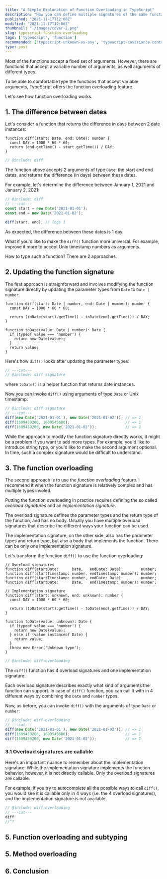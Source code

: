 ```yaml
---
title: "A Simple Explanation of Function Overloading in TypeScript"
description: "How you can define multiple signatures of the same function in TypeScript to increase its usability."
published: "2021-11-17T12:00Z"
modified: "2021-11-17T12:00Z"
thumbnail: "./images/cover-2.png"
slug: typescript-function-overloading
tags: ['typescript', 'function']
recommended: ['typescript-unknown-vs-any', 'typescript-covariance-contravariance']
type: post
---
```


Most of the functions accept a fixed set of arguments. However, there are functions that accept a variable number of arguments, as well arguments
of different types.  

To be able to comfortable type the functions that accept variable arguments, TypeScript offers the function overloading feature. 

Let's see how function overloading works.  

## 1. The difference between dates

Let's consider a function that returns the difference in days between 2 date instances:

```twoslash include diff
function diff(start: Date, end: Date): number {
  const DAY = 1000 * 60 * 60;
  return (end.getTime() - start.getTime()) / DAY;
}
```

```ts twoslash
// @include: diff
```

The function above accepts 2 arguments of type `Date`: the start and end dates, and returns the difference (in days) between these dates.  

For example, let's determine the difference between January 1, 2021 and January 2, 2021:

```ts twoslash
// @include: diff
// ---cut---
const start = new Date('2021-01-01');
const end = new Date('2021-01-02');

diff(start, end); // logs 1
```

As expected, the difference between these dates is 1 day.  

What if you'd like to make the `diff()` function more universal. For example, improve it more to accept Unix timestamp numbers as arguments.  

How to type such a function? There are 2 approaches.  

## 2. Updating the function signature

The first approach is straighforward and involves modifying the function signature directly by updating the parameter types from `Date` to `Date | number`.  

```twoslash include diff-signature
function diff(start: Date | number, end: Date | number): number {
  const DAY = 1000 * 60 * 60;

  return (toDate(start).getTime() - toDate(end).getTime()) / DAY;
}

function toDate(value: Date | number): Date {
  if (typeof value === 'number') {
    return new Date(value);
  }
  return value;
}
```

Here's how `diff()` looks after updating the parameter types:

```ts twoslash{1}
// ---cut---
// @include: diff-signature
```

where `toDate()` is a helper function that returns date instances.  

Now you can invoke `diff()` using arguments of type `Date` or Unix timestamp:

```ts twoslash
// @include: diff-signature
// ---cut---
diff(new Date('2021-01-01'), new Date('2021-01-02')); // => 1
diff(1609459200, 1609545600);                         // => 1
diff(1609459200, new Date('2021-01-02'));             // => 1
```

While the approach to modify the function signature directly works, it might be a problem if you want to add more types. For example, you'd like to introduce string type, or you'd like to make the second argument optional. In time, such a complex signature would be difficult to understand.  

## 3. The function overloading

The second approach is to use the *function overloading* feature. I recommend it when the function signature is relatively complex and has multiple types involed.  

Putting the function overloading in practice requires defining the so called *overload signatures* and an *implementation signature*.  

The overload signature defines the parameter types and the return type of the function, and has no body. Usually you have multiple overload signatures that describe the different ways your function can be used.  

The implementation signature, on the other side, also has the parameter types and return type, but also a body that implements the function. There can be only one implementation signature.  

Let's transform the function `diff()` to use the function overloading:

```twoslash include diff-overloading
// Overload signatures
function diff(startDate:      Date,   endDate: Date):        number;
function diff(startTimestamp: number, endTimestamp: number): number;
function diff(startTimestamp: number, endDate: Date):        number;
function diff(startDate:      Date,   endTimestamp: number): number;

// Implementation signature
function diff(start: unknown, end: unknown): number {
  const DAY = 1000 * 60 * 60;

  return (toDate(start).getTime() - toDate(end).getTime()) / DAY;
}

function toDate(value: unknown): Date {
  if (typeof value === 'number') {
    return new Date(value);
  } else if (value instanceof Date) {
    return value;
  }
  throw new Error('Unknown type');
}
```

```ts twoslash
// @include: diff-overloading
```

The `diff()` function has 4 overload signatures and one implementation signature.  

Each overload signature describes exactly what kind of arguments the function can support. In case of `diff()` function, you can call it with in 4 different ways by combining the `Date` and `number` types.  

Now, as before, you can invoke `diff()` with the arguments of type `Date` or `number`:

```ts twoslash
// @include: diff-overloading
// ---cut---
diff(new Date('2021-01-01'), new Date('2021-01-02')); // => 1
diff(1609459200, 1609545600);                         // => 1
diff(1609459200, new Date('2021-01-02'));             // => 1
```

### 3.1 Overload signatures are callable

Here's an important nuance to remember about the implementation signature. While the implementation signature implements the function behavior, however, it is not directly callable. Only the overload signatures are callable.  

For example, if you try to autocomplete all the possible ways to call `diff()`, you would see it is callable only in 4 ways (i.e. the 4 overload signatures), and the implementation signature is not available.  

```ts twoslash
// @include: diff-overloading
// ---cut---
diff
//^?
```

## 5. Function overloading and subtyping

## 5. Method overloading

## 6. Conclusion